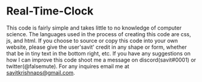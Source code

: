# Real-Time-Clock




This code is fairly simple and takes little to no knowledge of computer science. The languages used in the process of creating this code are css, js, and html. If you choose to source or copy this code into your own website, please give the user'savit' credit in any shape or form, whether that be in tiny text in the bottom right, etc. If you have any suggestions on how I can improve this code shoot me a message on discord(savit#0001) or twitter(@falsemute). For any inquires email me at savitkrishnaps@gmail.com.
